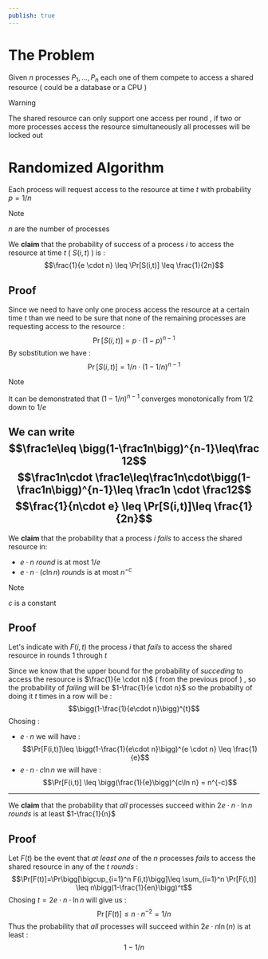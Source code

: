```yaml
---
publish: true
---
```

# The Problem

Given $n$ processes $P_1,\dots,P_n$ each one of them compete to access a shared resource ( could be a database or a CPU ) 

>[!warning] 
>The shared resource can only support one access per round , if two or more processes access the resource simultaneously all processes will be locked out 

# Randomized Algorithm

Each process will request access to the resource at time $t$ with probability $p = 1/n$ 

>[!note] 
>$n$ are the number of processes

We **claim** that the probability of success of a process $i$ to access the resource at time $t$ ( $S(i,t)$ ) is :
$$\frac{1}{e \cdot n} \leq \Pr[S(i,t)] \leq \frac{1}{2n}$$
## Proof

Since we need to have only one process access the resource at a certain time $t$ than we need to be sure that none of the remaining processes are requesting access to the resource : 
$$\Pr[S(i,t)] = p \cdot (1-p)^{n-1}$$
By sobstitution we have : 
$$\Pr[S(i,t)]=1/n \cdot (1-1/n)^{n-1}$$
>[!note] 
>It can be demonstrated that $(1-1/n)^{n-1}$ converges monotonically from $1/2$ down to $1/e$ 

We can write 
$$\frac1e\leq \bigg(1-\frac1n\bigg)^{n-1}\leq\frac 12$$
$$\frac1n\cdot \frac1e\leq\frac1n\cdot\bigg(1-\frac1n\bigg)^{n-1}\leq \frac1n \cdot \frac12$$
$$\frac{1}{n\cdot e} \leq \Pr[S(i,t)]\leq \frac{1}{2n}$$
---
We **claim** that the probability that a process $i$ *fails* to access the shared resource in: 
+ $e \cdot n$ *round* is at most $1/e$  
+ $e\cdot n \cdot (c \ln n)$ *rounds* is at most $n^{-c}$ 


>[!note] 
>$c$ is a constant 

## Proof

Let's indicate with $F(i,t)$ the process $i$ that *fails* to access the shared resource in rounds $1$ through $t$ 

Since we know that the upper bound for the probability of *succeding* to access the resource is $\frac{1}{e \cdot n}$ ( from the previous proof ) , so the probability of *failing* will be $1-\frac{1}{e \cdot n}$ so the probabilty of doing it $t$ times in a row will be :
$$\bigg(1-\frac{1}{e\cdot n}\bigg)^{t}$$
Chosing : 
+ $e\cdot n$  we will have : $$\Pr[F(i,t)]\leq \bigg(1-\frac{1}{e\cdot n}\bigg)^{e \cdot n} \leq  \frac{1}{e}$$
+ $e\cdot n \cdot c \ln n$ we will have : $$\Pr[F(i,t)] \leq \bigg(\frac{1}{e}\bigg)^{c\ln n} = n^{-c}$$
---
We **claim** that the probability that *all* processes succeed within $2e\cdot n \cdot \ln n$ *rounds* is at least $1-\frac{1}{n}$

## Proof

Let $F(t)$ be the event that *at least one* of the $n$ processes *fails* to access the shared resource in any of the $t$ *rounds* :
$$\Pr[F(t)]=\Pr\bigg[\bigcup_{i=1}^n F(i,t)\bigg]\leq \sum_{i=1}^n \Pr[F(i,t)] \leq n\bigg(1-\frac{1}{en}\bigg)^t$$Chosing $t=2e\cdot n \cdot \ln n$ will give us :
$$\Pr[F(t)]\leq n \cdot n^{-2} = 1/n$$
Thus the probability that *all* processes will succeed within $2 e \cdot n \ln(n)$ is at least : $$1-1/n$$
